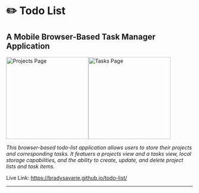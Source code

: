<h1>✏️ Todo List</h1>

<h2>A Mobile Browser-Based Task Manager Application</h2>

<div style='display:flex;'>
<img width="222" alt="Projects Page" src="https://user-images.githubusercontent.com/106128212/227796735-d0df7d25-38cf-4054-9c75-7a4f746cb598.png">
<img width="222" alt="Tasks Page" src="https://user-images.githubusercontent.com/106128212/227796739-1c3412ae-48ce-441c-83d3-3b71a41a02c9.png">
</div>

<em>This browser-based todo-list application allows users to store their projects and corresponding tasks. It featuers a projects view and a tasks view, local storage capabilities, and the ability to create, update, and delete project lists and task items.</em>

Live Link: https://bradysavarie.github.io/todo-list/

<hr>




